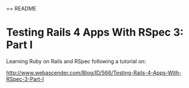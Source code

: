 == README

# Testing Rails 4 Apps With RSpec 3: Part I

Learning  Ruby on Rails and RSpec following a tutorial on:

http://www.webascender.com/Blog/ID/566/Testing-Rails-4-Apps-With-RSpec-3-Part-I

